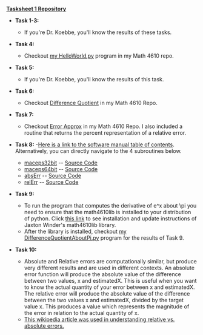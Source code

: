 **[Tasksheet 1 Repository](https://github.com/jaxtonw/math4610/tree/master/Tasksheet1)**

+ **Task 1-3:**
  - If you're Dr. Koebbe, you'll know the results of these tasks.
+ **Task 4:**
  - Checkout [my HelloWorld.py](https://github.com/jaxtonw/math4610/tree/master/Tasksheet1/Task4) program in my Math 4610 repo.
+ **Task 5:**
  - If you're Dr. Koebbe, you'll know the results of this task.
+ **Task 6:**
  - Checkout [Difference Quotient](https://github.com/jaxtonw/math4610/tree/master/Tasksheet1/DifferenceQuotient) in my Math 4610 Repo.
+ **Task 7:**
  - Checkout [Error Approx](https://github.com/jaxtonw/math4610/tree/master/Tasksheet1/Errors) in my Math 4610 Repo. I also included a routine that returns the percent representation of a relative error.
+ **Task 8:**
  -[Here is a link to the software manual table of contents](../softwareManual/README.md). Alternatively, you can directly navigate to the 4 subroutines below.
  - [maceps32bit](../softwareManual/maceps32bit.md) -- [Source Code](https://github.com/jaxtonw/math4610/blob/master/math4610lib/math4610lib/tasksheet1/maceps32bit.py)
  - [maceps64bit](../softwareManual/maceps64bit.md) -- [Source Code](https://github.com/jaxtonw/math4610/blob/master/math4610lib/math4610lib/tasksheet1/maceps64bit.py)
  - [absErr](../softwareManual/absErr.md) -- [Source Code](https://github.com/jaxtonw/math4610/blob/master/math4610lib/math4610lib/tasksheet1/absoluteError.py)
  - [relErr](../softwareManual/relErr.md) -- [Source Code](https://github.com/jaxtonw/math4610/blob/master/math4610lib/math4610lib/tasksheet1/relativeError.py)

+ **Task 9:**
  - To run the program that computes the derivative of e^x about \pi you need to ensure that the math4610lib is installed to your distribution of python. Click [this link](../softwareManual/installation.md) to see installation and update instructions of Jaxton Winder's math4610lib library.
  - After the library is installed, checkout [my DifferenceQuotientAboutPi.py](https://github.com/jaxtonw/math4610/blob/master/Tasksheet1/DifferenceQuotient/DifferenceQuotientAboutPi.py) program for the results of Task 9.

+ **Task 10:**
  - Absolute and Relative errors are computationally similar, but produce very different results and are used in different contexts. An absolute error function will produce the absolute value of the difference between two values, x and estimatedX. This is useful when you want to know the actual quantity of your error between x and estimatedX. The relative error will produce the absolute value of the difference between the two values x and estimatedX, divided by the target value x. This produces a value which represents the magnitude of the error in relation to the actual quantity of x.
  - [This wikipedia article was used in understanding relative vs. absolute errors.](https://en.wikipedia.org/wiki/Approximation_error#Formal_Definition)
